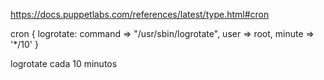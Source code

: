 https://docs.puppetlabs.com/references/latest/type.html#cron

cron { logrotate:
  command => "/usr/sbin/logrotate",
  user    => root,
  minute  => '*/10'
}

logrotate cada 10 minutos
